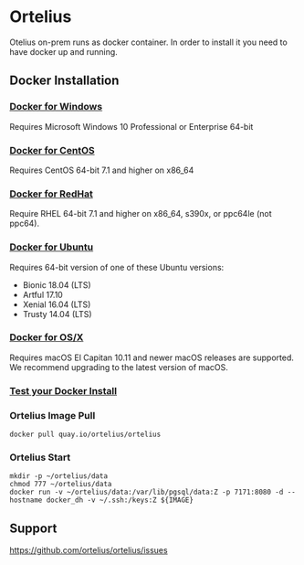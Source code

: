 # Ortelius

Otelius on-prem runs as docker container.  In order to install it you need to have docker up and running.

## Docker Installation
### [Docker for Windows](https://docs.docker.com/docker-for-windows/install/)
Requires Microsoft Windows 10 Professional or Enterprise 64-bit

### [Docker for CentOS](https://docs.docker.com/install/linux/docker-ce/centos/)
Requires CentOS 64-bit 7.1 and higher on x86_64

### [Docker for RedHat](https://docs.docker.com/install/linux/docker-ee/rhel/)
Require RHEL 64-bit 7.1 and higher on x86_64, s390x, or ppc64le (not ppc64).

### [Docker for Ubuntu](https://docs.docker.com/install/linux/docker-ce/ubuntu/)
Requires 64-bit version of one of these Ubuntu versions:
* Bionic 18.04 (LTS)
* Artful 17.10
* Xenial 16.04 (LTS)
* Trusty 14.04 (LTS)

### [Docker for OS/X](https://docs.docker.com/docker-for-mac/install/)
Requires macOS El Capitan 10.11 and newer macOS releases are supported. We recommend upgrading to the latest version of macOS.

### [Test your Docker Install](https://docs.docker.com/get-started/#test-docker-installation)

### Ortelius Image Pull
```
docker pull quay.io/ortelius/ortelius
```
### Ortelius Start
```
mkdir -p ~/ortelius/data
chmod 777 ~/ortelius/data
docker run -v ~/ortelius/data:/var/lib/pgsql/data:Z -p 7171:8080 -d --hostname docker_dh -v ~/.ssh:/keys:Z ${IMAGE}
```

## Support

https://github.com/ortelius/ortelius/issues

